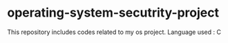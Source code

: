 # operating-system-secutrity-project
This repository includes codes related to my os project. Language used : C
